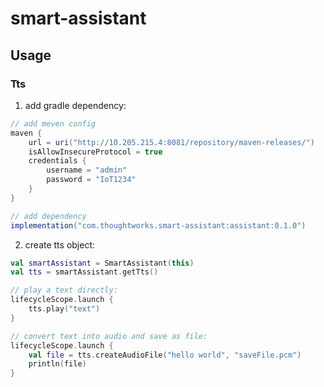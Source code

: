 # smart-assistant

## Usage

### Tts

1. add gradle dependency:

```gradle
// add meven config
maven {
    url = uri("http://10.205.215.4:8081/repository/maven-releases/")
    isAllowInsecureProtocol = true
    credentials {
        username = "admin"
        password = "IoT1234"
    }
}

// add dependency
implementation("com.thoughtworks.smart-assistant:assistant:0.1.0")
```

2. create tts object:

```kotlin
val smartAssistant = SmartAssistant(this)
val tts = smartAssistant.getTts()

// play a text directly:
lifecycleScope.launch {
    tts.play("text")
}

// convert text into audio and save as file:
lifecycleScope.launch {
    val file = tts.createAudioFile("hello world", "saveFile.pcm")
    println(file)
}
```